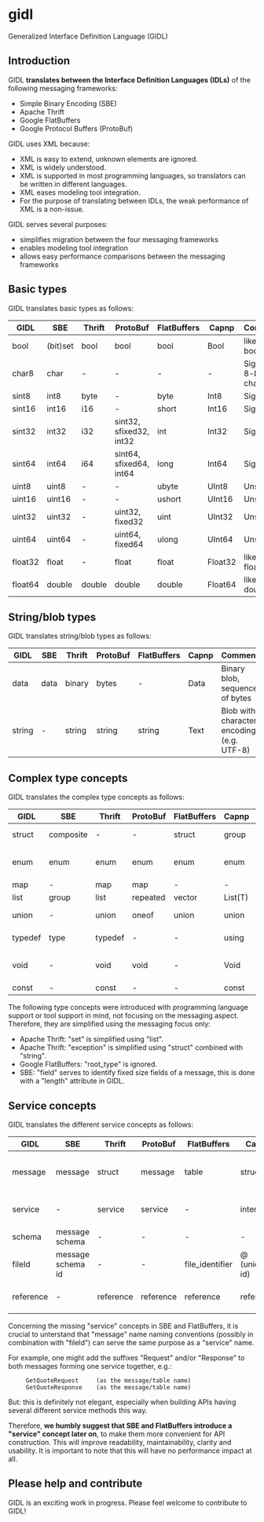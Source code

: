 # gidl
Generalized Interface Definition Language (GIDL)

## Introduction
GIDL **translates between the Interface Definition Languages (IDLs)** of the following messaging frameworks:
- Simple Binary Encoding (SBE)
- Apache Thrift
- Google FlatBuffers
- Google Protocol Buffers (ProtoBuf)

GIDL uses XML because:
- XML is easy to extend, unknown elements are ignored.
- XML is widely understood.
- XML is supported in most programming languages, so translators can be written in different languages.
- XML eases modeling tool integration.
- For the purpose of translating between IDLs, the weak performance of XML is a non-issue.

GIDL serves several purposes:
- simplifies migration between the four messaging frameworks
- enables modeling tool integration
- allows easy performance comparisons between the messaging frameworks

## Basic types
GIDL translates basic types as follows:

GIDL    |SBE     |Thrift |ProtoBuf                |FlatBuffers |Capnp   |Comment
--------|--------|-------|------------------------|------------|--------|----
bool    |(bit)set|bool   |bool                    |bool        |Bool    |like Java boolean
char8   |char    |-      |-                       |-           |-       |Signed 8-bit char
sint8   |int8    |byte   |-                       |byte        |Int8    |Signed
sint16  |int16   |i16    |-                       |short       |Int16   |Signed
sint32  |int32   |i32    |sint32, sfixed32, int32 |int         |Int32   |Signed
sint64  |int64   |i64    |sint64, sfixed64, int64 |long        |Int64   |Signed
uint8   |uint8   |-      |-                       |ubyte       |UInt8   |Unsigned
uint16  |uint16  |-      |-                       |ushort      |UInt16  |Unsigned
uint32  |uint32  |-      |uint32, fixed32         |uint        |UInt32  |Unsigned
uint64  |uint64  |-      |uint64, fixed64         |ulong       |UInt64  |Unsigned
float32 |float   |-      |float                   |float       |Float32 |like Java float
float64 |double  |double |double                  |double      |Float64 |like Java double


## String/blob types
GIDL translates string/blob types as follows:

GIDL    |SBE     |Thrift |ProtoBuf |FlatBuffers |Capnp   |Comment
--------|--------|-------|---------|------------|--------|----
data    |data    |binary |bytes    |-           |Data    |Binary blob, sequence of bytes
string  |-       |string |string   |string      |Text    |Blob with character encoding (e.g. UTF-8)


## Complex type  concepts
GIDL translates the complex type concepts as follows:

GIDL   |SBE       |Thrift    |ProtoBuf |FlatBuffers |Capnp   |Comment
-------|----------|----------|---------|------------|--------|------------------------
struct |composite |-         |-        |struct      |group   |set of fields that are encapsulated
enum   |enum      |enum      |enum     |enum        |enum    |wow, the only concept present in all IDLs
map    |-         |map       |map      |-           |-       |like Java Map
list   |group     |list      |repeated |vector      |List(T) |like Java List
union  |-         |union     |oneof    |union       |union   |like C union (alternative space)
typedef|type      |typedef   |-        |-           |using   |Renaming primitive types
void   |-         |void      |void     |-           |Void    |like Java void, only needed for services/interfaces
const  |-         |const     |-        |-           |const   |constant value

The following type concepts were introduced with programming language support or tool support in mind, not focusing on the messaging aspect.
Therefore, they are simplified using the messaging focus only:
- Apache Thrift: "set" is simplified using "list".
- Apache Thrift: "exception" is simplified using "struct" combined with "string".
- Google FlatBuffers: "root_type" is ignored.
- SBE: "field" serves to identify fixed size fields of a message, this is done with a "length" attribute in GIDL.


## Service concepts
GIDL translates the different service concepts as follows:

GIDL      |SBE               |Thrift    |ProtoBuf    |FlatBuffers     |Capnp         |Comment
----------|------------------|----------|------------|----------------|--------------|------------------
message   |message           |struct    |message     |table           |struct        |encapsulates one transmitted message
service   |-                 |service   |service     |-               |interface     |collection of service methods
schema    |message schema    |-         |-           |-               |-             |Root XML element
fileId    |message schema id |-         |-           |file_identifier |@ (unique id) |unique file ID
reference |-                 |reference |reference   |reference       |reference     |references another interface/table

Concerning the missing "service" concepts in  SBE and FlatBuffers, it is crucial to unterstand that "message" name naming conventions (possibly in combination with "fileId") can serve the same purpose as a "service" name.

For example, one might add the suffixes "Request" and/or "Response" to both messages forming one service together, e.g.:
```
     GetQuoteRequest     (as the message/table name)
     GetQuoteResponse    (as the message/table name)
```

But: this is definitely not elegant, especially when building APIs having several different service methods this way.

Therefore, **we humbly suggest that SBE and FlatBuffers introduce a "service" concept later on**, to make them more convenient for API construction.
This will improve readability, maintainability, clarity and usability. It is important to note that this will have no performance impact at all.

## Please help and contribute
GIDL is an exciting work in progress.
Please feel welcome to contribute to GIDL!
